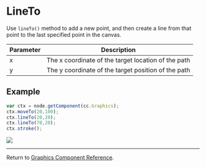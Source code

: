 # LineTo

Use `lineTo()` method to add a new point, and then create a line from that point to the last specified point in the canvas.

| Parameter | Description
| -------------- | ----------- |
| x | The x coordinate of the target location of the path
| y | The y coordinate of the target position of the path

## Example

```javascript
var ctx = node.getComponent(cc.Graphics);
ctx.moveTo(20,100);
ctx.lineTo(20,20);
ctx.lineTo(70,20);
ctx.stroke();
```

<a href="graphics/lineTo.png"><img src="graphics/lineTo.png"></a>

<hr>

Return to [Graphics Component Reference](../../components/graphics.md).
